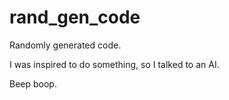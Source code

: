 # rand_gen_code
Randomly generated code.

I was inspired to do something, so I talked to an AI.

Beep boop.
